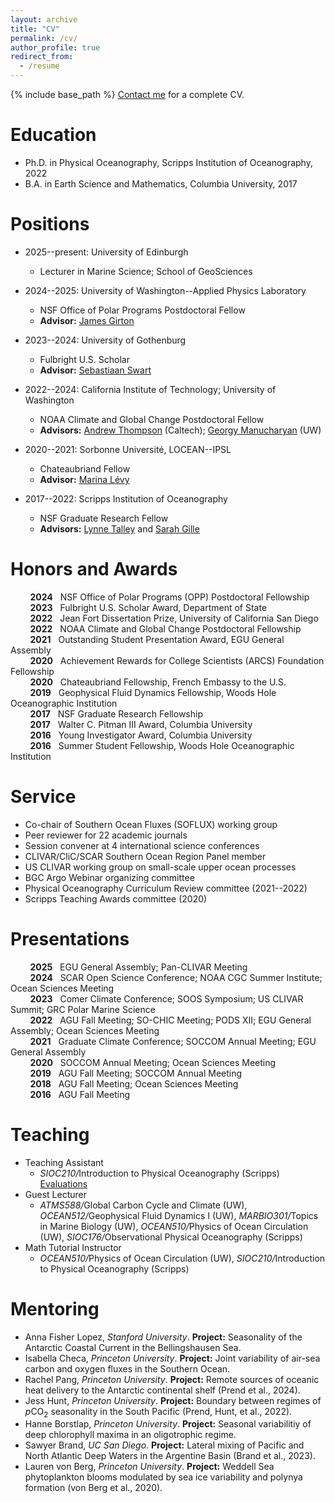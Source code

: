 ```yaml
---
layout: archive
title: "CV"
permalink: /cv/
author_profile: true
redirect_from:
  - /resume
---
```


{% include base_path %}
<u><a href="mailto:Channing.Prend@ed.ac.uk">Contact me</a></u> for a complete CV.

Education
======
* Ph.D. in Physical Oceanography, Scripps Institution of Oceanography, 2022
* B.A. in Earth Science and Mathematics, Columbia University, 2017

Positions
======
* 2025--present: University of Edinburgh
  * Lecturer in Marine Science; School of GeoSciences
* 2024--2025: University of Washington--Applied Physics Laboratory
  * NSF Office of Polar Programs Postdoctoral Fellow
  * **Advisor:** [James Girton](https://www.apl.washington.edu/people/profile.php?last_name=Girton&first_name=James)

* 2023--2024: University of Gothenburg
  * Fulbright U.S. Scholar
  * **Advisor:** [Sebastiaan Swart](https://sebswart.com/)

* 2022--2024: California Institute of Technology; University of Washington
  * NOAA Climate and Global Change Postdoctoral Fellow
  * **Advisors:** [Andrew Thompson](https://web.gps.caltech.edu/~andrewt/) (Caltech); [Georgy Manucharyan](https://deep.ocean.washington.edu/) (UW)

* 2020--2021: Sorbonne Université, LOCEAN--IPSL
  * Chateaubriand Fellow
  * **Advisor:** [Marina Lévy](https://pagesperso.locean-ipsl.upmc.fr/marina/)

* 2017--2022: Scripps Institution of Oceanography
  * NSF Graduate Research Fellow
  * **Advisors:** [Lynne Talley](https://sam.ucsd.edu/talleyhome.html) and [Sarah Gille](https://pordlabs.ucsd.edu/sgille/)  

Honors and Awards
======
&nbsp;&nbsp;&nbsp;&nbsp;&nbsp;&nbsp;&nbsp;&nbsp;**2024** &nbsp;&nbsp;NSF Office of Polar Programs (OPP) Postdoctoral Fellowship<br>
&nbsp;&nbsp;&nbsp;&nbsp;&nbsp;&nbsp;&nbsp;&nbsp;**2023** &nbsp;&nbsp;Fulbright U.S. Scholar Award, Department of State<br>
&nbsp;&nbsp;&nbsp;&nbsp;&nbsp;&nbsp;&nbsp;&nbsp;**2022** &nbsp;&nbsp;Jean Fort Dissertation Prize, University of California San Diego<br>
&nbsp;&nbsp;&nbsp;&nbsp;&nbsp;&nbsp;&nbsp;&nbsp;**2022** &nbsp;&nbsp;NOAA Climate and Global Change Postdoctoral Fellowship<br>
&nbsp;&nbsp;&nbsp;&nbsp;&nbsp;&nbsp;&nbsp;&nbsp;**2021** &nbsp;&nbsp;Outstanding Student Presentation Award, EGU General Assembly<br>
&nbsp;&nbsp;&nbsp;&nbsp;&nbsp;&nbsp;&nbsp;&nbsp;**2020** &nbsp;&nbsp;Achievement Rewards for College Scientists (ARCS) Foundation Fellowship<br>
&nbsp;&nbsp;&nbsp;&nbsp;&nbsp;&nbsp;&nbsp;&nbsp;**2020** &nbsp;&nbsp;Chateaubriand Fellowship, French Embassy to the U.S.<br>
&nbsp;&nbsp;&nbsp;&nbsp;&nbsp;&nbsp;&nbsp;&nbsp;**2019** &nbsp;&nbsp;Geophysical Fluid Dynamics Fellowship, Woods Hole Oceanographic Institution<br>
&nbsp;&nbsp;&nbsp;&nbsp;&nbsp;&nbsp;&nbsp;&nbsp;**2017** &nbsp;&nbsp;NSF Graduate Research Fellowship<br>
&nbsp;&nbsp;&nbsp;&nbsp;&nbsp;&nbsp;&nbsp;&nbsp;**2017** &nbsp;&nbsp;Walter C. Pitman III Award, Columbia University<br>
&nbsp;&nbsp;&nbsp;&nbsp;&nbsp;&nbsp;&nbsp;&nbsp;**2016** &nbsp;&nbsp;Young Investigator Award, Columbia University<br>
&nbsp;&nbsp;&nbsp;&nbsp;&nbsp;&nbsp;&nbsp;&nbsp;**2016** &nbsp;&nbsp;Summer Student Fellowship, Woods Hole Oceanographic Institution

Service
======
* Co-chair of Southern Ocean Fluxes (SOFLUX) working group
* Peer reviewer for 22 academic journals
* Session convener at 4 international science conferences
* CLIVAR/CliC/SCAR Southern Ocean Region Panel member
* US CLIVAR working group on small-scale upper ocean processes
* BGC Argo Webinar organizing committee
* Physical Oceanography Curriculum Review committee (2021--2022)
* Scripps Teaching Awards committee (2020)  

Presentations
======
&nbsp;&nbsp;&nbsp;&nbsp;&nbsp;&nbsp;&nbsp;&nbsp;**2025** &nbsp;&nbsp;EGU General Assembly; Pan-CLIVAR Meeting<br>
&nbsp;&nbsp;&nbsp;&nbsp;&nbsp;&nbsp;&nbsp;&nbsp;**2024** &nbsp;&nbsp;SCAR Open Science Conference; NOAA CGC Summer Institute; Ocean Sciences Meeting<br>
&nbsp;&nbsp;&nbsp;&nbsp;&nbsp;&nbsp;&nbsp;&nbsp;**2023** &nbsp;&nbsp;Comer Climate Conference; SOOS Symposium; US CLIVAR Summit; GRC Polar Marine Science<br>
&nbsp;&nbsp;&nbsp;&nbsp;&nbsp;&nbsp;&nbsp;&nbsp;**2022** &nbsp;&nbsp;AGU Fall Meeting; SO-CHIC Meeting; PODS XII; EGU General Assembly; Ocean Sciences Meeting<br>
&nbsp;&nbsp;&nbsp;&nbsp;&nbsp;&nbsp;&nbsp;&nbsp;**2021** &nbsp;&nbsp;Graduate Climate Conference; SOCCOM Annual Meeting; EGU General Assembly<br>
&nbsp;&nbsp;&nbsp;&nbsp;&nbsp;&nbsp;&nbsp;&nbsp;**2020** &nbsp;&nbsp;SOCCOM Annual Meeting; Ocean Sciences Meeting<br>
&nbsp;&nbsp;&nbsp;&nbsp;&nbsp;&nbsp;&nbsp;&nbsp;**2019** &nbsp;&nbsp;AGU Fall Meeting; SOCCOM Annual Meeting<br>
&nbsp;&nbsp;&nbsp;&nbsp;&nbsp;&nbsp;&nbsp;&nbsp;**2018** &nbsp;&nbsp;AGU Fall Meeting; Ocean Sciences Meeting<br>
&nbsp;&nbsp;&nbsp;&nbsp;&nbsp;&nbsp;&nbsp;&nbsp;**2016** &nbsp;&nbsp;AGU Fall Meeting<br>

Teaching
======
* Teaching Assistant
  * <em>SIOC210/</em>Introduction to Physical Oceanography (Scripps) [Evaluations](https://cprend.github.io/files/Prend_TA_Evaluations-SIO210_FA20.pdf)
* Guest Lecturer
  * <em>ATMS588/</em>Global Carbon Cycle and Climate (UW), <em>OCEAN512/</em>Geophysical Fluid Dynamics I (UW), <em>MARBIO301/</em>Topics in Marine Biology (UW), <em>OCEAN510/</em>Physics of Ocean Circulation (UW), <em>SIOC176/</em>Observational Physical Oceanography (Scripps)
* Math Tutorial Instructor
  * <em>OCEAN510/</em>Physics of Ocean Circulation (UW), <em>SIOC210/</em>Introduction to Physical Oceanography (Scripps)

Mentoring
======
* Anna Fisher Lopez, <em>Stanford University</em>. **Project:** Seasonality of the Antarctic Coastal Current in the Bellingshausen Sea.
* Isabella Checa, <em>Princeton University</em>. **Project:** Joint variability of air-sea carbon and oxygen fluxes in the Southern Ocean.
* Rachel Pang, <em>Princeton University</em>. **Project:** Remote sources of oceanic heat delivery to the Antarctic continental shelf (Prend et al., 2024).
* Jess Hunt, <em>Princeton University</em>. **Project:** Boundary between regimes of <em>p</em>CO<sub>2</sub> seasonality in the South Pacific (Prend, Hunt, et al., 2022).
* Hanne Borstlap, <em>Princeton University</em>. **Project:** Seasonal variabilitiy of deep chlorophyll maxima in an oligotrophic regime.
* Sawyer Brand, <em>UC San Diego</em>. **Project:** Lateral mixing of Pacific and North Atlantic Deep Waters in the Argentine Basin (Brand et al., 2023).
* Lauren von Berg, <em>Princeton University</em>. **Project:** Weddell Sea phytoplankton blooms modulated by sea ice variability and polynya formation (von Berg et al., 2020).
